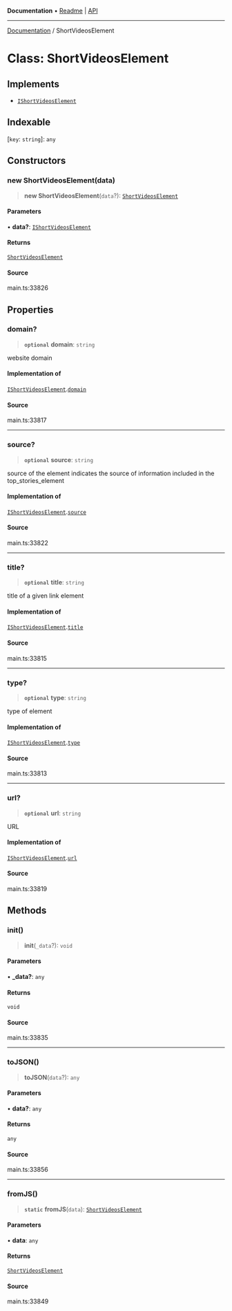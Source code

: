 **Documentation** • [Readme](../README.md) \| [API](../globals.md)

***

[Documentation](../README.md) / ShortVideosElement

# Class: ShortVideosElement

## Implements

- [`IShortVideosElement`](../interfaces/IShortVideosElement.md)

## Indexable

 \[`key`: `string`\]: `any`

## Constructors

### new ShortVideosElement(data)

> **new ShortVideosElement**(`data`?): [`ShortVideosElement`](ShortVideosElement.md)

#### Parameters

• **data?**: [`IShortVideosElement`](../interfaces/IShortVideosElement.md)

#### Returns

[`ShortVideosElement`](ShortVideosElement.md)

#### Source

main.ts:33826

## Properties

### domain?

> **`optional`** **domain**: `string`

website domain

#### Implementation of

[`IShortVideosElement`](../interfaces/IShortVideosElement.md).[`domain`](../interfaces/IShortVideosElement.md#domain)

#### Source

main.ts:33817

***

### source?

> **`optional`** **source**: `string`

source of the element
indicates the source of information included in the top_stories_element

#### Implementation of

[`IShortVideosElement`](../interfaces/IShortVideosElement.md).[`source`](../interfaces/IShortVideosElement.md#source)

#### Source

main.ts:33822

***

### title?

> **`optional`** **title**: `string`

title of a given link element

#### Implementation of

[`IShortVideosElement`](../interfaces/IShortVideosElement.md).[`title`](../interfaces/IShortVideosElement.md#title)

#### Source

main.ts:33815

***

### type?

> **`optional`** **type**: `string`

type of element

#### Implementation of

[`IShortVideosElement`](../interfaces/IShortVideosElement.md).[`type`](../interfaces/IShortVideosElement.md#type)

#### Source

main.ts:33813

***

### url?

> **`optional`** **url**: `string`

URL

#### Implementation of

[`IShortVideosElement`](../interfaces/IShortVideosElement.md).[`url`](../interfaces/IShortVideosElement.md#url)

#### Source

main.ts:33819

## Methods

### init()

> **init**(`_data`?): `void`

#### Parameters

• **\_data?**: `any`

#### Returns

`void`

#### Source

main.ts:33835

***

### toJSON()

> **toJSON**(`data`?): `any`

#### Parameters

• **data?**: `any`

#### Returns

`any`

#### Source

main.ts:33856

***

### fromJS()

> **`static`** **fromJS**(`data`): [`ShortVideosElement`](ShortVideosElement.md)

#### Parameters

• **data**: `any`

#### Returns

[`ShortVideosElement`](ShortVideosElement.md)

#### Source

main.ts:33849
